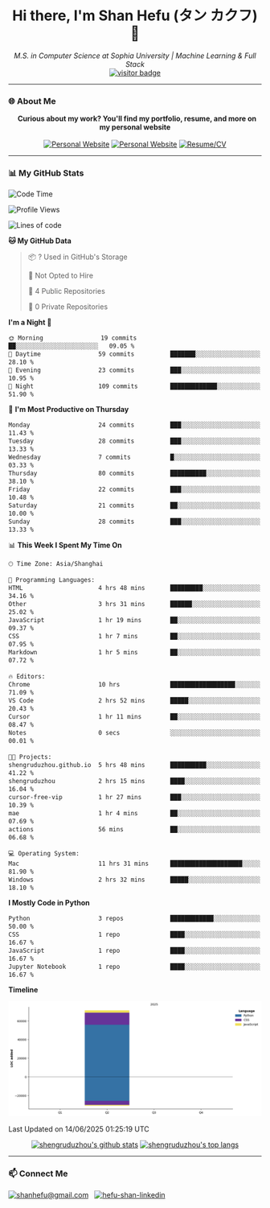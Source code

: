 <h1 align="center">
  Hi there, I'm Shan Hefu (タン カクフ) 👋
</h1>

<p align="center">
  <em>M.S. in Computer Science at Sophia University | Machine Learning & Full Stack </em>
  <br />
  <a href="https://github.com/shengruduzhou">
    <img src="https://visitor-badge.laobi.icu/badge?page_id=shengruduzhou.shengruduzhou&left_text=Visitors" alt="visitor badge"/>
  </a>
</p>

---

### 🌐 About Me

<p align="center">
  <b>Curious about my work? You'll find my portfolio, resume, and more on my personal website</b>
  <br><br>
  <a href="http://shengruduzhou.github.io/" target="blank" rel="noreferrer"><img src="https://img.shields.io/badge/Mypage-222222?style=for-the-badge&logo=githubpages&logoColor=white" alt="Personal Website"/></a>
  <a href="https://shengruduzhou.github.io/portfolio.html" target="blank" rel="noreferrer"><img src="https://img.shields.io/badge/Portfolio-28a745?style=for-the-badge&logo=google-chrome&logoColor=white" alt="Personal Website"/></a>
  <a href="https://shengruduzhou.github.io/about%20me/2025/06/05/Introduction.html" target="blank" rel="noreferrer"><img src="https://img.shields.io/badge/Resume-d14836?style=for-the-badge&logo=reactiveresume&logoColor=white" alt="Resume/CV"/></a>
</p>
</p>

---

### 📊 My GitHub Stats

<!--START_SECTION:waka-->
![Code Time](http://img.shields.io/badge/Code%20Time-5%20hrs%2026%20mins-blue)

![Profile Views](http://img.shields.io/badge/Profile%20Views-288-blue)

![Lines of code](https://img.shields.io/badge/From%20Hello%20World%20I%27ve%20Written-71.3%20thousand%20lines%20of%20code-blue)

**🐱 My GitHub Data** 

> 📦 ? Used in GitHub's Storage 
 > 
> 🚫 Not Opted to Hire
 > 
> 📜 4 Public Repositories 
 > 
> 🔑 0 Private Repositories 
 > 
**I'm a Night 🦉** 

```text
🌞 Morning                19 commits          ██░░░░░░░░░░░░░░░░░░░░░░░   09.05 % 
🌆 Daytime                59 commits          ███████░░░░░░░░░░░░░░░░░░   28.10 % 
🌃 Evening                23 commits          ███░░░░░░░░░░░░░░░░░░░░░░   10.95 % 
🌙 Night                  109 commits         █████████████░░░░░░░░░░░░   51.90 % 
```
📅 **I'm Most Productive on Thursday** 

```text
Monday                   24 commits          ███░░░░░░░░░░░░░░░░░░░░░░   11.43 % 
Tuesday                  28 commits          ███░░░░░░░░░░░░░░░░░░░░░░   13.33 % 
Wednesday                7 commits           █░░░░░░░░░░░░░░░░░░░░░░░░   03.33 % 
Thursday                 80 commits          ██████████░░░░░░░░░░░░░░░   38.10 % 
Friday                   22 commits          ███░░░░░░░░░░░░░░░░░░░░░░   10.48 % 
Saturday                 21 commits          ██░░░░░░░░░░░░░░░░░░░░░░░   10.00 % 
Sunday                   28 commits          ███░░░░░░░░░░░░░░░░░░░░░░   13.33 % 
```


📊 **This Week I Spent My Time On** 

```text
🕑︎ Time Zone: Asia/Shanghai

💬 Programming Languages: 
HTML                     4 hrs 48 mins       █████████░░░░░░░░░░░░░░░░   34.16 % 
Other                    3 hrs 31 mins       ██████░░░░░░░░░░░░░░░░░░░   25.02 % 
JavaScript               1 hr 19 mins        ██░░░░░░░░░░░░░░░░░░░░░░░   09.37 % 
CSS                      1 hr 7 mins         ██░░░░░░░░░░░░░░░░░░░░░░░   07.95 % 
Markdown                 1 hr 5 mins         ██░░░░░░░░░░░░░░░░░░░░░░░   07.72 % 

🔥 Editors: 
Chrome                   10 hrs              ██████████████████░░░░░░░   71.09 % 
VS Code                  2 hrs 52 mins       █████░░░░░░░░░░░░░░░░░░░░   20.43 % 
Cursor                   1 hr 11 mins        ██░░░░░░░░░░░░░░░░░░░░░░░   08.47 % 
Notes                    0 secs              ░░░░░░░░░░░░░░░░░░░░░░░░░   00.01 % 

🐱‍💻 Projects: 
shengruduzhou.github.io  5 hrs 48 mins       ██████████░░░░░░░░░░░░░░░   41.22 % 
shengruduzhou            2 hrs 15 mins       ████░░░░░░░░░░░░░░░░░░░░░   16.04 % 
cursor-free-vip          1 hr 27 mins        ███░░░░░░░░░░░░░░░░░░░░░░   10.39 % 
mae                      1 hr 4 mins         ██░░░░░░░░░░░░░░░░░░░░░░░   07.69 % 
actions                  56 mins             ██░░░░░░░░░░░░░░░░░░░░░░░   06.68 % 

💻 Operating System: 
Mac                      11 hrs 31 mins      ████████████████████░░░░░   81.90 % 
Windows                  2 hrs 32 mins       █████░░░░░░░░░░░░░░░░░░░░   18.10 % 
```

**I Mostly Code in Python** 

```text
Python                   3 repos             ████████████░░░░░░░░░░░░░   50.00 % 
CSS                      1 repo              ████░░░░░░░░░░░░░░░░░░░░░   16.67 % 
JavaScript               1 repo              ████░░░░░░░░░░░░░░░░░░░░░   16.67 % 
Jupyter Notebook         1 repo              ████░░░░░░░░░░░░░░░░░░░░░   16.67 % 
```



**Timeline**

![Lines of Code chart](https://raw.githubusercontent.com/shengruduzhou/shengruduzhou/main/assets/bar_graph.png)


 Last Updated on 14/06/2025 01:25:19 UTC
<!--END_SECTION:waka-->

<p align="center">
  <a href="https://github.com/shengruduzhou" target="_blank" rel="noreferrer">
    <a href="https://github.com/shengruduzhou" target="blank"><img src="https://github-readme-stats.vercel.app/api?username=shengruduzhou&show_icons=true&locale=en&theme=tokyonight&count_private=true" alt="shengruduzhou's github stats"/></a>
    <a href="https://github.com/shengruduzhou" target="blank"><img src="https://github-readme-stats.vercel.app/api/top-langs/?username=shengruduzhou&layout=compact&locale=en&theme=tokyonight" alt="shengruduzhou's top langs"/></a>
  </a>
</p>

---

### 📫 Connect Me

<p align="left">
  <a href="mailto:shanhefu@gmail.com" target="blank"><img align="center" src="https://img.shields.io/badge/Gmail-D14836?style=for-the-badge&logo=gmail&logoColor=white" alt="shanhefu@gmail.com" /></a>
  <a href="https://linkedin.com/in/hefu-shan-054b24361/" target="blank"><img align="center" src="https://img.shields.io/badge/LinkedIn-0077B5?style=for-the-badge&logo=linkedin&logoColor=white" alt="hefu-shan-linkedin" /></a>
</p>

